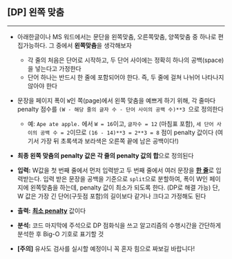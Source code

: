 ## [DP] 왼쪽 맞춤
-------------
- 아래한글이나 MS 워드에서는 문단을 왼쪽맞춤, 오른쪽맞춤, 양쪽맞춤 중 하나로 편집가능하다. 그 중에서 **왼쪽맞춤**을 생각해보자
    - 각 줄의 처음은 단어로 시작하고, 두 단어 사이에는 정확히 하나의 공백(space)을 넣는다고 가정한다
    - 단어 하나는 반드시 한 줄에 포함되어야 한다. 즉, 두 줄에 걸쳐 나뉘어 나타나지 않아야 한다
- 문장을 페이지 폭이 `W`인 쪽(page)에서 왼쪽 맞춤을 예쁘게 하기 위해, 각 줄마다 penalty 점수를 `(W - 해당 줄의 글자 수 - 단어 사이의 공백 수)**3 `으로 정의한다
    - 예: `Ape ate apple.`   에서 `W = 16`이고, `글자수 = 12` (마침표 포함), `세 단어 사이의 공백 수 = 2`이므로 `(16 - 14)**3 = 2**3 = 8` 점이 penalty 값이다 (여기서 가장 뒤 초록색과 보라색은 오른쪽 끝에 남은 공백이다!)

- **최종 왼쪽 맞춤의 penalty 값은 각 줄의 penalty 값의 합**으로 정의된다
- **입력:**  W값을 첫 번째 줄에서 먼저 입력받고 두 번째 줄에서 여러 문장을 <u>**한 줄**</u>로 입력받는다.
입력 받은 문장을 공백을 기준으로 `split`으로 분할하여, 폭이 W인 페이지에 왼쪽맞춤을 하는데, penalty 값이 최소가 되도록 한다. (DP로 해결 가능)
단, W 값은 가장 긴 단어(구둣점 포함)의 길이보다 같거나 크다고 가정해도 된다
- **출력:** <u>**최소 penalty**</u> 값이다
- **분석:** 코드 마지막에 주석으로 DP 점화식을 쓰고 알고리즘의 수행시간을 간단하게 분석한 후 Big-O 기호로 표기할 것
- **[주의]** 유사도 검사를 실시할 예정이니 꼭 혼자 힘으로 짜보길 바랍니다!
